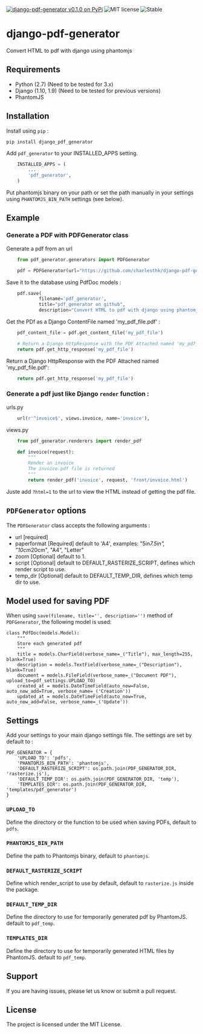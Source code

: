 [![django-pdf-generator v0.1.0 on PyPi](https://img.shields.io/badge/pypi-0.1.0-green.svg)](https://pypi.python.org/pypi/django-pdf-generator)
![MIT license](https://img.shields.io/badge/licence-MIT-blue.svg)
![Stable](https://img.shields.io/badge/status-stable-green.svg)

# django-pdf-generator
Convert HTML to pdf with django using phantomjs


## Requirements

+ Python (2.7) (Need to be tested for 3.x)
+ Django (1.10, 1.9) (Need to be tested for previous versions)
+ PhantomJS


## Installation

Install using `pip` :


`pip install django_pdf_generator`


Add `pdf_generator` to your INSTALLED_APPS setting.


```python
    INSTALLED_APPS = (
        ...
        'pdf_generator',
    )
```

Put phantomjs binary on your path or set the path manually in your settings using `PHANTOMJS_BIN_PATH` settings (see below).


## Example

### Generate a PDF with PDFGenerator class

Generate a pdf from an url


```python
	from pdf_generator.generators import PDFGenerator

	pdf = PDFGenerator(url="https://github.com/charlesthk/django-pdf-generator",
```


Save it to the database using PdfDoc models :


```python  
    pdf.save(
            filename='pdf_generator',
            title="pdf_generator on github",
            description="Convert HTML to pdf with django using phantomjs")
```

Get the PDf as a Django ContentFile named 'my_pdf_file.pdf' :


```python  
    pdf_content_file = pdf.get_content_file('my_pdf_file') 

    # Return a Django HttpResponse with the PDF Attached named 'my_pdf_file.pdf':
    return pdf.get_http_response('my_pdf_file')
```


Return a Django HttpResponse with the PDF Attached named 'my_pdf_file.pdf':


```python  
    return pdf.get_http_response('my_pdf_file')
```


### Generate a pdf just like Django `render` function :

urls.py


```python
    url(r'^invoice$', views.invoice, name='invoice'),
```


views.py


```python
    from pdf_generator.renderers import render_pdf

    def invoice(request):
        """
        Render an invoice
        The invoice.pdf file is returned
        """
        return render_pdf('invoice', request, 'front/invoice.html')
```


Juste add `?html=1` to the url to view the HTML instead of getting the pdf file.


## `PDFGenerator` options

The `PDFGenerator` class accepts the following arguments :

+ url				[required]
+ paperformat 		[Required] default to 'A4', examples: "5in*7.5in", "10cm*20cm", "A4", "Letter"
+ zoom              [Optional] default to 1.
+ script 			[Optional] default to DEFAULT_RASTERIZE_SCRIPT, defines which render script to use.
+ temp_dir 			[Optional] default to DEFAULT_TEMP_DIR, defines which temp dir to use.


## Model used for saving PDF

When using `save(filename, title='', description='')` method of `PDFGenerator`, the following model is used:


    class PdfDoc(models.Model):
    	"""
    	Store each generated pdf
    	"""
    	title = models.CharField(verbose_name=_("Title"), max_length=255, blank=True)
    	description = models.TextField(verbose_name=_("Description"), blank=True)
    	document = models.FileField(verbose_name=_("Document PDF"), upload_to=pdf_settings.UPLOAD_TO)
    	created_at = models.DateTimeField(auto_now=False, auto_now_add=True, verbose_name=_('Creation'))
    	updated_at = models.DateTimeField(auto_now=True, auto_now_add=False, verbose_name=_('Update'))


## Settings

Add your settings to your main django settings file. The settings are set by default to :

    PDF_GENERATOR = {
        'UPLOAD_TO': 'pdfs',
        'PHANTOMJS_BIN_PATH': 'phantomjs',
        'DEFAULT_RASTERIZE_SCRIPT': os.path.join(PDF_GENERATOR_DIR, 'rasterize.js'),
        'DEFAULT_TEMP_DIR': os.path.join(PDF_GENERATOR_DIR, 'temp'),
        'TEMPLATES_DIR': os.path.join(PDF_GENERATOR_DIR, 'templates/pdf_generator')
    }


### `UPLOAD_TO`

Define the directory or the function to be used when saving PDFs, default to `pdfs`.

### `PHANTOMJS_BIN_PATH`

Define the path to Phantomjs binary, default to `phantomjs`.


### `DEFAULT_RASTERIZE_SCRIPT`

Define which render_script to use by default, default to `rasterize.js` inside the package.


### `DEFAULT_TEMP_DIR`

Define the directory to use for temporarily generated pdf by PhantomJS. default to `pdf_temp`.


### `TEMPLATES_DIR`

Define the directory to use for temporarily generated HTML files by PhantomJS. default to `pdf_temp`.



## Support

If you are having issues, please let us know or submit a pull request.

## License

The project is licensed under the MIT License.
